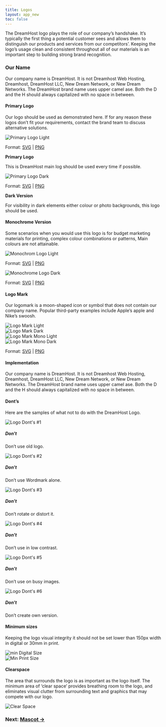 ```yaml
---
title: Logos
layout: app_new
toc: false
---
```



<div class="container-fluid p-0">

<p class="m-bottom-4">The DreamHost logo plays the role of our company’s handshake. It’s typically the first thing a potential customer sees and allows them to distinguish our products and services from our competitors’. Keeping the logo’s usage clean and consistent throughout all of our materials is an important step to building strong brand recognition.</p>
<h3 class="m-bottom-2 t-bold">Our Name</h3>
<p>Our company name is DreamHost. It is not Dreamhost Web Hosting, Dreamhost,
DreamHost LLC, New Dream Network, or
New Dream Networks. The DreamHost brand name uses upper camel ase. Both the D and the H should always capitalized with no space in between.</p>


<div class="bg-c-g100  p-4 p-bottom-2  m-bottom-4  rounded-container">
  <h4 class="m-bottom-2 t-bold">Primary Logo</h4>
  <p>Our logo should be used as demonstrated here. If for any reason these logos don’t fit your requirements, contact the brand team to discuss alternative solutions.</p>
  <div class="row m-bottom-4">
  <div class="col-12 col-md-6">
  <div class="bg-c-w100 rounded-top">
   <img class="flex m-auto p-2 w-100" src="{{site.baseurl}}/assets/images/logo_new/primary_light.svg" alt="Primary Logo Light" />
   </div>
   <p class="rounded-bottom p-2 bg-c-b300 t-center t-c-w100 ">Format: <a class="t-c-w100"  href ="{{site.baseurl}}/assets/downloads/logo_new/primary_light.svg" download>SVG</a> | <a class="t-c-w100"  href ="{{site.baseurl}}/assets/downloads/logo_new/primary_light.png" download>PNG</a> </p>
   <b class="t-bold">Primary Logo</b>
   <p>This is DreamHost main log should be used every time if possible.</p>
  </div>

  <div class="col-12 col-md-6">
  <div class="bg-c-b700 rounded-top">
   <img class="flex m-auto p-2 w-100" src="{{site.baseurl}}/assets/images/logo_new/primary_dark.svg" alt="Primary Logo Dark" />
   </div>
   <p class="rounded-bottom p-2 bg-c-b300 t-center t-c-w100 ">Format: <a class="t-c-w100"  href ="{{site.baseurl}}/assets/downloads/logo_new/primary_dark.svg" download>SVG</a> | <a class="t-c-w100"  href ="{{site.baseurl}}/assets/downloads/logo_new/primary_dark.png" download>PNG</a> </p>
      <b class="t-bold">Dark Version</b>
   <p>For visibility in dark elements either colour or photo backgrounds, this logo should be used.</p>
  </div>
  </div>
</div>

<div class="bg-c-g100  p-4 p-bottom-2  m-bottom-4  rounded-container">
  <h4 class="m-bottom-2 t-bold">Monochrome Version</h4>
  <p>Some scenarios when you would use this logo is for budget marketing materials for printing, complex colour combinations or patterns, Main colours are not attainable.</p>
  <div class="row m-bottom-4">
  <div class="col-12 col-md-6">
  <div class="bg-c-w100 rounded-top">
   <img class="flex m-auto p-2 w-100" src="{{site.baseurl}}/assets/images/logo_new/mono_light.svg" alt="Monochrom Logo Light" />
   </div>
   <p class="rounded-bottom p-2 bg-c-b300 t-center t-c-w100 ">Format: <a class="t-c-w100"  href ="{{site.baseurl}}/assets/downloads/logo_new/mono_light.svg" download>SVG</a> | <a class="t-c-w100"  href ="{{site.baseurl}}/assets/downloads/logo_new/mono_light.png" download>PNG</a> </p>
  </div>

  <div class="col-12 col-md-6">
  <div class="bg-c-b700 rounded-top">
   <img class="flex m-auto p-2 w-100" src="{{site.baseurl}}/assets/images/logo_new/mono_dark.svg" alt="Monochrome Logo Dark" />
   </div>
   <p class="rounded-bottom p-2 bg-c-b300 t-center t-c-w100 ">Format: <a class="t-c-w100"  href ="{{site.baseurl}}/assets/downloads/logo_new/mono_dark.svg" download>SVG</a> | <a class="t-c-w100"  href ="{{site.baseurl}}/assets/downloads/logo_new/mono_dark.png" download>PNG</a> </p>
  </div>
  </div>
</div>


<div class="bg-c-g100  p-4 p-bottom-2  m-bottom-4  rounded-container ">
  <h4 class="m-bottom-2 t-bold">Logo Mark</h4>
  <p>Our logomark is a moon-shaped icon or symbol that does not contain our company name. Popular third-party examples include Apple’s apple and Nike’s swoosh.</p>
  <div class="row m-bottom-4 ">
  <div class="col-6 col-md-3  m-bottom-2 m-bottom-0__m">
  <div class="bg-c-w100 rounded-container">
   <img class="flex m-auto p-2 w-100" src="{{site.baseurl}}/assets/images/logo_new/logo_mark_light.svg" alt="Logo Mark Light" />
   </div>
  </div>
  <div class="col-6 col-md-3 m-bottom-2 m-bottom-0__m">
  <div class="bg-black rounded-container">
   <img class="flex m-auto p-2 w-100" src="{{site.baseurl}}/assets/images/logo_new/logo_mark_dark.svg" alt="Logo Mark Dark" />
   </div>
  </div>
  <div class="col-6 col-md-3 m-bottom-2 m-bottom-0__m ">
  <div class="bg-c-w100 rounded-container">
   <img class="flex m-auto p-2 w-100" src="{{site.baseurl}}/assets/images/logo_new/logo_mark_mono_light.svg" alt="Logo Mark Mono Light" />
   </div>
  </div>
    <div class="col-6 col-md-3 m-bottom-2 m-bottom-0__m ">
  <div class="bg-black rounded-container">
   <img class="flex m-auto p-2 w-100" src="{{site.baseurl}}/assets/images/logo_new/logo_mark_mono_dark.svg" alt="Logo Mark Mono Dark" />
   </div>
  </div>
</div>
         <p class="rounded-pill col-12 col-md-2 p-2 bg-c-b300 t-center t-c-w100 ">Format: <a class="t-c-w100"  href ="{{site.baseurl}}/assets/downloads/logo_new/logo_mark_svgs.zip" download>SVG</a> | <a class="t-c-w100"  href ="{{site.baseurl}}/assets/downloads/logo_new/logo_mark_pngs.zip" download>PNG</a> </p>

</div>


<h4 class="m-bottom-2 t-bold">Implementation</h4>
<p>Our company name is DreamHost. It is not Dreamhost Web Hosting, Dreamhost,
DreamHost LLC, New Dream Network, or
New Dream Networks. The DreamHost brand name uses upper camel ase. Both the D and the H should always capitalized with no space in between.</p>

<div class="bg-c-g100  p-4 p-bottom-0  rounded-container">
  <h4 class="m-bottom-2 t-bold">Dont’s</h4>
  <p>Here are the samples of what not to do with the DreamHost Logo.</p>
   <div class="row m-bottom-4">
    <div class="col-12 col-md-4">
     <div class= "Card bg-c-w100 rounded-container p-0 ">
      <div class= "p-4">
       <img class="flex m-auto" src="{{site.baseurl}}/assets/images/logo_new/logo_dont01.svg" alt="Logo Dont's #1" />
      </div>
      <div class="border-c-r300 border-top-3 border-solid p-4">
      <h5 class="t-bold t-c-r300">Don't</h5>
      <p>
Don’t use old logo.</p>
      </div>
     </div>
    </div>
      <div class="col-12 col-md-4">
     <div class= "Card bg-c-w100 rounded-container p-0 ">
      <div class= "p-4">
       <img class="flex m-auto" src="{{site.baseurl}}/assets/images/logo_new/logo_dont02.svg" alt="Logo Dont's #2" />
      </div>
      <div class="border-c-r300 border-top-3 border-solid p-4">
      <h5 class="t-bold t-c-r300">Don't</h5>
      <p>
Don’t use Wordmark alone.</p>
      </div>
     </div>
   </div>
   <div class="col-12 col-md-4">
     <div class= "Card bg-c-w100 rounded-container p-0 ">
      <div class= "p-4">
       <img class="flex m-auto" src="{{site.baseurl}}/assets/images/logo_new/logo_dont03.svg" alt="Logo Dont's #3" />
      </div>
      <div class="border-c-r300 border-top-3 border-solid p-4">
      <h5 class="t-bold t-c-r300">Don't</h5>
      <p>
Don’t rotate or distort it.</p>
      </div>
     </div>
   </div>
 </div>

<div class="row m-bottom-4">
    <div class="col-12 col-md-4">
     <div class= "Card bg-c-w100 rounded-container p-0 ">
      <div class= "p-4">
       <img class="flex m-auto" src="{{site.baseurl}}/assets/images/logo_new/logo_dont04.svg" alt="Logo Dont's #4" />
      </div>
      <div class="border-c-r300 border-top-3 border-solid p-4">
      <h5 class="t-bold t-c-r300">Don't</h5>
      <p>
Don’t use in low contrast.</p>
      </div>
     </div>
    </div>
      <div class="col-12 col-md-4">
     <div class= "Card bg-c-w100 rounded-container p-0 ">
      <div class= "p-4">
       <img class="flex m-auto" src="{{site.baseurl}}/assets/images/logo_new/logo_dont05.svg" alt="Logo Dont's #5" />
      </div>
      <div class="border-c-r300 border-top-3 border-solid p-4">
      <h5 class="t-bold t-c-r300">Don't</h5>
      <p>
Don’t use on busy images.</p>
      </div>
     </div>
   </div>
   <div class="col-12 col-md-4">
     <div class= "Card bg-c-w100 rounded-container p-0 ">
      <div class= "p-4">
       <img class="flex m-auto" src="{{site.baseurl}}/assets/images/logo_new/logo_dont06.svg" alt="Logo Dont's #6" />
      </div>
      <div class="border-c-r300 border-top-3 border-solid p-4">
      <h5 class="t-bold t-c-r300">Don't</h5>
      <p>
Don’t create own version.</p>
      </div>
     </div>
   </div>
 </div>
 
</div>


<div class="bg-c-g100  p-4 p-bottom-2  m-bottom-4  rounded-container ">
  <h4 class="m-bottom-2 t-bold">Minimum sizes</h4>
  <p>Keeping the logo visual integrity it should not be set lower than  150px width in digital or 30mm in print. </p>
  <div class="row m-bottom-4 ">
  <div class="col-12 col-md-6  m-bottom-2 m-bottom-0__m">
  <div class="bg-c-w100 rounded-container">
   <img class="flex m-auto p-2 w-100" src="{{site.baseurl}}/assets/images/logo_new/min_size_digital.svg" alt="min Digital Size" />
   </div>
  </div>
  <div class="col-12 col-md-6 m-bottom-2 m-bottom-0__m">
  <div class="bg-c-w100 rounded-container">
   <img class="flex m-auto p-2 w-100" src="{{site.baseurl}}/assets/images/logo_new/min_size_print.svg" alt="Min Print Size" />
   </div>
  </div>


</div>
</div>

<div class="bg-c-g100  p-4 p-bottom-2  m-bottom-4  rounded-container ">

  <div class="row m-bottom-4 ">
  <div class="col-12 col-md-6  m-bottom-2 m-bottom-0__m">
  <h4 class="m-bottom-2 t-bold">Clearspace</h4>
  <p>The area that surrounds the logo is as important as the logo itself. The minimum area of ‘clear space’ provides breathing room to the logo, and eliminates visual clutter from surrounding text and graphics that may compete with our logo.
 </p>

  </div>
  <div class="col-12 col-md-6 m-bottom-2 m-bottom-0__m">
  <div class="bg-c-w100 rounded-container">
   <img class="flex m-auto p-2 w-100" src="{{site.baseurl}}/assets/images/logo_new/logo_clearspace.png" alt="Clear Space" />
   </div>
  </div>


</div>
</div>





</div>
<h3 class ="t-bold t-right m-0"> Next: <a href="{{site.baseurl}}/mascot/">Mascot →</a></h3>